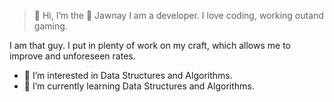 > 👋 Hi, I’m the 🐐 Jawnay
I am a developer. I love coding, working outand gaming.

I am that guy. I put in plenty of work on my craft, which allows me to improve and unforeseen rates.

- 👀 I’m interested in Data Structures and Algorithms.
- 🌱 I’m currently learning Data Structures and Algorithms.


<!---
Jawnay/Jawnay is a ✨ special ✨ repository because its `README.md` (this file) appears on your GitHub profile.
You can click the Preview link to take a look at your changes.
--->




